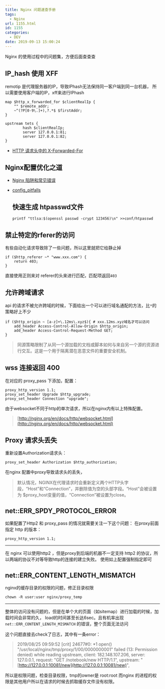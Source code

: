 ```yaml
---
title: Nginx 问题速查手册
tags:
  - Nginx
url: 1155.html
id: 1155
categories:
  - DEV
date: 2019-09-13 15:00:24
---
```


Nginx 的使用过程中的问题集，方便后面查查查

IP_hash 使用 XFF
--------------

remotip 是代理服务器的IP，导致IPhash无法保持同一客户端到同一台机器， 所以需要使用客户端的IP，xff来进行IPhash

    map $http_x_forwarded_for $clientRealIp {
        "" $remote_addr;
        ~^(?P[0-9\.]+),?.*$ $firstAddr;
    }
    
    upstream tets {
            hash $clientRealIp;
            server 127.0.0.1:81;
            server 127.0.0.1:82;
    }

*   [HTTP 请求头中的 X-Forwarded-For](https://imququ.com/post/x-forwarded-for-header-in-http.html)

Nginx配置优化之道
-----------

*   [Nginx 陷阱和常见错误](https://moonbingbing.gitbooks.io/openresty-best-practices/ngx/pitfalls_and_common_mistakes.html)
*   [config_pitfalls](https://www.nginx.com/resources/wiki/start/topics/tutorials/config_pitfalls/)
    
    快速生成 htpasswd文件
    ---------------
    
        printf "ttlsa:$(openssl passwd -crypt 123456)\n" >>conf/htpasswd
    

禁止特定的rferer的访问
--------------

有些自动化请求导致除了一些问题，所以这里就把它给静止掉

    if ($http_referer ~* "www.xxx.com") {
        return 403;
    }

直接使用正则来对 referer的头来进行匹配，匹配项返回`403`

允许跨域请求
------

api 的请求不被允许跨域的时候，下面给出一个可以进行域名通配的方法，比`*`的策略好上不少

    if ($http_origin ~ [a-z]+\.12ms\.xyz$){ # xxx.12ms.xyz域名才可以访问
        add_header Access-Control-Allow-Origin $http_origin;
        add_header Access-Control-Request-Method GET;
    }

> 同源策略限制了从同一个源加载的文档或脚本如何与来自另一个源的资源进行交互。这是一个用于隔离潜在恶意文件的重要安全机制。

wss 连接返回 400
------------

在对应的 proxy_pass 下添加，配置：

    proxy_http_version 1.1;
    proxy_set_header Upgrade $http_upgrade;
    proxy_set_header Connection "upgrade";

由于websocket不同于http的单次请求，所以在nginx内有以上特殊配置。

> [http://nginx.org/en/docs/http/websocket.html](http://nginx.org/en/docs/http/websocket.html)

Proxy 请求头丢失
-----------

重新设置Authorization请求头：

    proxy_set_header Authorization $http_authorization;

在nginx 配置中proxy导致请求头的丢失，

> 默认情况，NGINX在代理请求时会重新定义两个HTTP头字段，“Host”和“Connection”，并删除值为空的头部字段。“Host”会被设置为 $proxy_host变量的值，“Connection”被设置为close。

net::ERR\_SPDY\_PROTOCOL_ERROR
------------------------------

如果配置了Http2 和 proxy_pass 的情况就需要关注一下这个问题： 在proxy前面指定 http 的版本：

    proxy_http_version 1.1;

* * *

在 nginx 可以使用http2 ，但是proxy到后端的机器不一定支持 http2 的协议，所以两端的协议不对等导致http的连接的建立失败。 使用如上配置强制指定即可

net::ERR\_CONTENT\_LENGTH_MISMATCH
----------------------------------

nginx的缓存目录的权限的问题，修正目录权限

    chown -R user:user nginx/proxy_temp

* * *

整体的访问没有问题的，但是在单个大的页面（如sitemap）进行加载的时候，加载时间会非常的久， load的时间甚至长达6sec。且有机率出现 `net::ERR_CONTENT_LENGTH_MISMATCH` 的错误，整个页面无法访问

这个问题直接去check了日志，其中有一条error：

> 2019/08/25 09:59:52 \[crit\] 24677#0: *1 open() "/usr/local/nginx/tmp/proxy/1/00/0000000001" failed (13: Permission denied) while reading upstream, client: 182.148.107.206, server: 127.0.0.1, request: "GET /notebook/new HTTP/1.1", upstream: "[http://127.0.0.1:10081/new](http://127.0.0.1:10081/new)",

所以是权限问题，检查目录权限，tmp的owner是 root:root 而nginx 的进程的权限是其他用户所以在请求的时候去抓取缓存文件没有权限。